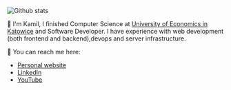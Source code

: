 ![Github stats](https://github-readme-stats-sigma-five.vercel.app/api?username=kamreo&theme=tokyonight&show_icons=true&count_private=true)

🔭 I'm Kamil, I finished Computer Science at [University of Economics in Katowice](https://www.ue.katowice.pl/en.html) and Software Developer.
I have experience with web development (both frontend and backend),devops and server infrastructure.

💬 You can reach me here: 
- [Personal website](https://kamreo.pl/)
- [LinkedIn](https://www.linkedin.com/in/kamil-jonak-650b58178/)
- [YouTube](https://www.youtube.com/channel/UCq1WXpNpWWlB0fA_TrbHq7A)


<!--
**kamreo/kamreo** is a ✨ _special_ ✨ repository because its `README.md` (this file) appears on your GitHub profile.

Here are some ideas to get you started:

- 🔭 I’m currently working on ...
- 🌱 I’m currently learning ...
- 👯 I’m looking to collaborate on ...
- 🤔 I’m looking for help with ...
- 💬 Ask me about ...
- 📫 How to reach me: ...
- 😄 Pronouns: ...
- ⚡ Fun fact: ...
-->
